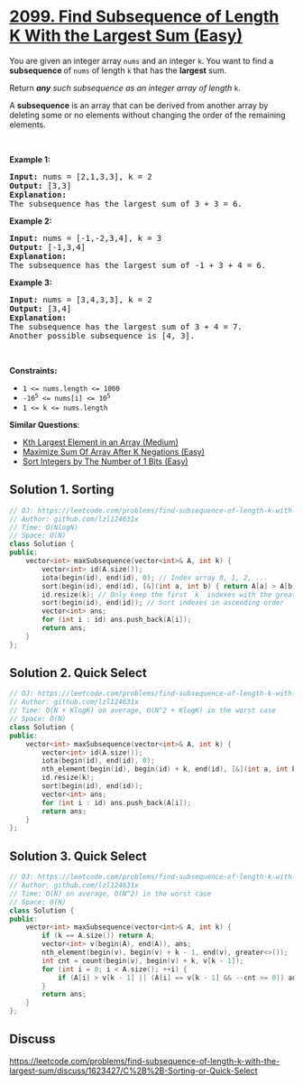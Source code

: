 # [2099. Find Subsequence of Length K With the Largest Sum (Easy)](https://leetcode.com/problems/find-subsequence-of-length-k-with-the-largest-sum/)

<p>You are given an integer array <code>nums</code> and an integer <code>k</code>. You want to find a <strong>subsequence </strong>of <code>nums</code> of length <code>k</code> that has the <strong>largest</strong> sum.</p>

<p>Return<em> </em><em><strong>any</strong> such subsequence as an integer array of length </em><code>k</code>.</p>

<p>A <strong>subsequence</strong> is an array that can be derived from another array by deleting some or no elements without changing the order of the remaining elements.</p>

<p>&nbsp;</p>
<p><strong>Example 1:</strong></p>

<pre><strong>Input:</strong> nums = [2,1,3,3], k = 2
<strong>Output:</strong> [3,3]
<strong>Explanation:</strong>
The subsequence has the largest sum of 3 + 3 = 6.</pre>

<p><strong>Example 2:</strong></p>

<pre><strong>Input:</strong> nums = [-1,-2,3,4], k = 3
<strong>Output:</strong> [-1,3,4]
<strong>Explanation:</strong> 
The subsequence has the largest sum of -1 + 3 + 4 = 6.
</pre>

<p><strong>Example 3:</strong></p>

<pre><strong>Input:</strong> nums = [3,4,3,3], k = 2
<strong>Output:</strong> [3,4]
<strong>Explanation:</strong>
The subsequence has the largest sum of 3 + 4 = 7. 
Another possible subsequence is [4, 3].
</pre>

<p>&nbsp;</p>
<p><strong>Constraints:</strong></p>

<ul>
	<li><code>1 &lt;= nums.length &lt;= 1000</code></li>
	<li><code>-10<sup>5</sup>&nbsp;&lt;= nums[i] &lt;= 10<sup>5</sup></code></li>
	<li><code>1 &lt;= k &lt;= nums.length</code></li>
</ul>


**Similar Questions**:
* [Kth Largest Element in an Array (Medium)](https://leetcode.com/problems/kth-largest-element-in-an-array/)
* [Maximize Sum Of Array After K Negations (Easy)](https://leetcode.com/problems/maximize-sum-of-array-after-k-negations/)
* [Sort Integers by The Number of 1 Bits (Easy)](https://leetcode.com/problems/sort-integers-by-the-number-of-1-bits/)

## Solution 1. Sorting

```cpp
// OJ: https://leetcode.com/problems/find-subsequence-of-length-k-with-the-largest-sum/
// Author: github.com/lzl124631x
// Time: O(NlogN)
// Space: O(N)
class Solution {
public:
    vector<int> maxSubsequence(vector<int>& A, int k) {
        vector<int> id(A.size());
        iota(begin(id), end(id), 0); // Index array 0, 1, 2, ...
        sort(begin(id), end(id), [&](int a, int b) { return A[a] > A[b]; }); // Sort the indexes in descending order of their corresponding values in `A`
        id.resize(k); // Only keep the first `k` indexes with the greatest `A` values
        sort(begin(id), end(id)); // Sort indexes in ascending order
        vector<int> ans;
        for (int i : id) ans.push_back(A[i]);
        return ans;
    }
};
```

## Solution 2. Quick Select

```cpp
// OJ: https://leetcode.com/problems/find-subsequence-of-length-k-with-the-largest-sum/
// Author: github.com/lzl124631x
// Time: O(N + KlogK) on average, O(N^2 + KlogK) in the worst case
// Space: O(N)
class Solution {
public:
    vector<int> maxSubsequence(vector<int>& A, int k) {
        vector<int> id(A.size());
        iota(begin(id), end(id), 0);
        nth_element(begin(id), begin(id) + k, end(id), [&](int a, int b) { return A[a] > A[b]; });
        id.resize(k);
        sort(begin(id), end(id));
        vector<int> ans;
        for (int i : id) ans.push_back(A[i]);
        return ans;
    }
};
```

## Solution 3. Quick Select

```cpp
// OJ: https://leetcode.com/problems/find-subsequence-of-length-k-with-the-largest-sum/
// Author: github.com/lzl124631x
// Time: O(N) on average, O(N^2) in the worst case
// Space: O(N)
class Solution {
public:
    vector<int> maxSubsequence(vector<int>& A, int k) {
        if (k == A.size()) return A;
        vector<int> v(begin(A), end(A)), ans;
        nth_element(begin(v), begin(v) + k - 1, end(v), greater<>());
        int cnt = count(begin(v), begin(v) + k, v[k - 1]);
        for (int i = 0; i < A.size(); ++i) {
            if (A[i] > v[k - 1] || (A[i] == v[k - 1] && --cnt >= 0)) ans.push_back(A[i]);
        }
        return ans;
    }
};
```

## Discuss

https://leetcode.com/problems/find-subsequence-of-length-k-with-the-largest-sum/discuss/1623427/C%2B%2B-Sorting-or-Quick-Select